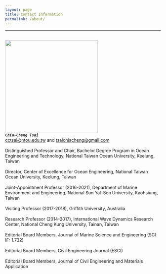 ```yaml
---
layout: page
title: Contact Information
permalink: /about/
---
```


------
<br><img src="https://raw.githubusercontent.com/FiniteTsai/FiniteTsai.github.io/master/images/1551685289110.jpg" width="300"><br>***`Chia-Cheng Tsai`***<br>cctsai@ntou.edu.tw and tsaichiacheng@gmail.com<br>
<br>Distinguished Professor and Chair, Bachelor Degree Program in Ocean Engineering and Technology, National Taiwan Ocean University, Keelung, Taiwan<br>
<br>Director, Center of Excellence for Ocean Engineering, National Taiwan Ocean University, Keelung, Taiwan<br>
<br>Joint-Appointment Professor (2016-2021), Department of Marine Environment and Engineering, National Sun Yat-Sen University, Kaohsiung, Taiwan<br>
<br>Visiting Professor (2017-2018), Griffith University, Australia<br>
<br>Research Professor (2014-2017), International Wave Dynamics Research Center, National Cheng Kung University, Tainan, Taiwan<br>
<br>Editorial Board Members, Journal of Marine Science and Engineering (SCI IF: 1.732)<br>
<br>Editorial Board Members, Civil Engineering Journal (ESCI)<br>
<br>Editorial Board Members, Journal of Civil Engineering and Materials Application<br>

